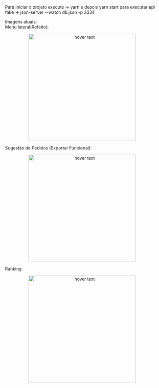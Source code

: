 Para iniciar o projeto
execute -> yarn e depois yarn start
para executar api fake
-> json-server --watch db.json -p 3334


Imagens atuais: <br>
Menu lateral(Refeito):
<p align="center">
  <img src="https://i.imgur.com/UicZ7tO.png" width="350" title="hover text">
</p>
Sugestão de Pedidos (Exportar Funcional):
<p align="center">
  <img src="https://i.imgur.com/1Bw8uUw.png" width="350" title="hover text">
</p>

Ranking:
<p align="center">
  <img src="https://i.imgur.com/lpT8GGh.png" width="350" title="hover text">
</p>



